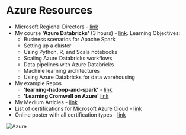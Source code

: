 # Azure Resources
- Microsoft Regional Directors - [link](https://rd.microsoft.com/en-us/lynn-langit)
- My course **'Azure Databricks'** (3 hours) - [link](https://www.linkedin.com/learning/azure-spark-databricks-essential-training).  Learning Objectives:
    - Business scenarios for Apache Spark
    - Setting up a cluster
    - Using Python, R, and Scala notebooks
    - Scaling Azure Databricks workflows
    - Data pipelines with Azure Databricks
    - Machine learning architectures
    - Using Azure Databricks for data warehousing
- My example Repos  
     - **'learning-hadoop-and-spark'** - [link](https://github.com/lynnlangit/learning-hadoop-and-spark)
     - **'Learning Cromwell on Azure'** [link](https://github.com/lynnlangit/learning-cromwell-on-azure)
- My Medium Articles - [link](https://medium.com/search?q=azure%20langit)
- List of certifications for Microsoft Azure Cloud - [link](https://docs.microsoft.com/en-us/learn/certifications/)
- Online poster with all certification types - [link](https://query.prod.cms.rt.microsoft.com/cms/api/am/binary/RE2PjDI)

![Azure](https://github.com/lynnlangit/learning-cloud/blob/master/Azure/azure.png)
